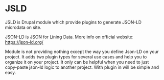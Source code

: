 # JSLD

JSLD is Drupal module which provide plugins to generate JSON-LD microdata on
site.

JSON-LD is JSON for Lining Data. More info on official website:
https://json-ld.org/

Module is not providing nothing except the way you define Json-LD on your
project. It adds two plugin types for several use cases and help you to organize
it on your project. It only can be helpful when you need to just copy-paste
json-ld logic to another project. With plugin in will be simple and easy.
